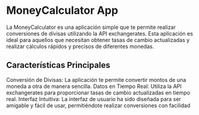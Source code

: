 
# MoneyCalculator App
La MoneyCalculator es una aplicación simple que te permite realizar conversiones de divisas utilizando la API exchangerates. Esta aplicación es ideal para aquellos que necesitan obtener tasas de cambio actualizadas y realizar cálculos rápidos y precisos de diferentes monedas.

## Características Principales
Conversión de Divisas: La aplicación te permite convertir montos de una moneda a otra de manera sencilla.
Datos en Tiempo Real: Utiliza la API exchangerates para proporcionar tasas de cambio actualizadas en tiempo real.
Interfaz Intuitiva: La interfaz de usuario ha sido diseñada para ser amigable y fácil de usar, permitiéndote realizar conversiones con facilidad
